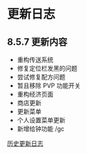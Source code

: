 # 更新日志

## 8.5.7 更新内容

- 重构传送系统
- 修复定位栏发黑的问题
- 尝试修复配方问题
- 暂且移除 PVP 功能开关
- 重构经济页面
- 商店更新
- 更新菜单
- 个人设置菜单更新
- 新增给钟功能 /gc

[历史更新日志](/UPDATE_old.html)

